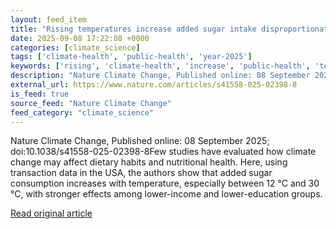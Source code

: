 ```yaml
---
layout: feed_item
title: "Rising temperatures increase added sugar intake disproportionately in disadvantaged groups in the USA"
date: 2025-09-08 17:22:08 +0000
categories: [climate_science]
tags: ['climate-health', 'public-health', 'year-2025']
keywords: ['rising', 'climate-health', 'increase', 'public-health', 'temperatures', 'year-2025']
description: "Nature Climate Change, Published online: 08 September 2025; doi:10"
external_url: https://www.nature.com/articles/s41558-025-02398-8
is_feed: true
source_feed: "Nature Climate Change"
feed_category: "climate_science"
---
```


Nature Climate Change, Published online: 08 September 2025; doi:10.1038/s41558-025-02398-8Few studies have evaluated how climate change may affect dietary habits and nutritional health. Here, using transaction data in the USA, the authors show that added sugar consumption increases with temperature, especially between 12 °C and 30 °C, with stronger effects among lower-income and lower-education groups.

[Read original article](https://www.nature.com/articles/s41558-025-02398-8)
